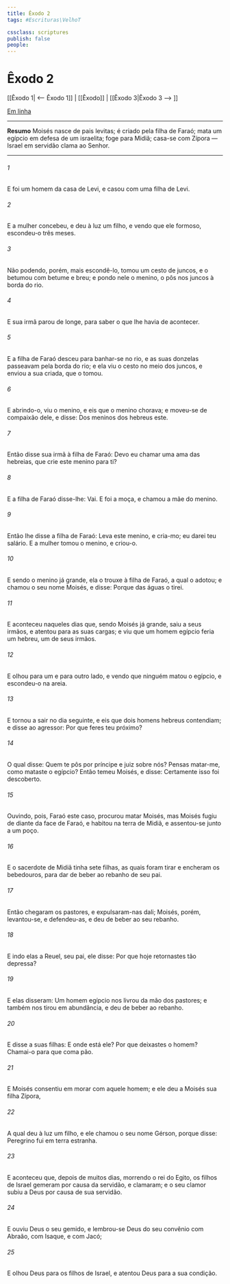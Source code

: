 ```yaml
---
title: Êxodo 2
tags: #Escrituras\VelhoT

cssclass: scriptures
publish: false
people:
---
```


# Êxodo 2
[[Êxodo 1| <-- Êxodo 1]] | [[Êxodo]] | [[Êxodo 3|Êxodo 3 --> ]]

[Em linha](https://churchofjesuschrist.org/study/scriptures/ot/ex/2?lang=por)

---
__Resumo__
Moisés nasce de pais levitas; é criado pela filha de Faraó; mata um egípcio em defesa de um israelita; foge para Midiã; casa-se com Zípora — Israel em servidão clama ao Senhor.

---
###### 1 
E foi um homem da casa de Levi, e casou com uma filha de Levi.

###### 2 
E a mulher concebeu, e deu à luz um filho, e vendo que ele  formoso, escondeu-o três meses.

###### 3 
Não podendo, porém, mais escondê-lo, tomou um cesto de juncos, e o betumou com betume e breu; e pondo nele o menino, o pôs nos juncos à borda do rio.

###### 4 
E sua irmã parou de longe, para saber o que lhe havia de acontecer.

###### 5 
E a filha de Faraó desceu para banhar-se no rio, e as suas donzelas passeavam pela borda do rio; e ela viu o cesto no meio dos juncos, e enviou a sua criada, que o tomou.

###### 6 
E abrindo-o, viu o menino, e eis que o menino chorava; e moveu-se de compaixão dele, e disse: Dos meninos dos hebreus  este.

###### 7 
Então disse sua irmã à filha de Faraó: Devo eu chamar uma ama das hebreias, que crie este menino para ti?

###### 8 
E a filha de Faraó disse-lhe: Vai. E foi a moça, e chamou a mãe do menino.

###### 9 
Então lhe disse a filha de Faraó: Leva este menino, e cria-mo; eu  darei teu salário. E a mulher tomou o menino, e criou-o.

###### 10 
E sendo o menino já grande, ela o trouxe à filha de Faraó, a qual o adotou; e chamou o seu nome Moisés, e disse: Porque das águas o tirei.

###### 11 
E aconteceu naqueles dias que, sendo Moisés já grande, saiu a seus irmãos, e atentou para as suas cargas; e viu que um homem egípcio feria um hebreu, um de seus irmãos.

###### 12 
E olhou para um e para outro lado, e vendo que ninguém  matou o egípcio, e escondeu-o na areia.

###### 13 
E tornou a sair no dia seguinte, e eis que dois homens hebreus contendiam; e disse ao agressor: Por que feres teu próximo?

###### 14 
O qual disse: Quem te pôs por príncipe e juiz sobre nós? Pensas matar-me, como mataste o egípcio? Então temeu Moisés, e disse: Certamente isso foi descoberto.

###### 15 
Ouvindo, pois, Faraó este caso, procurou matar Moisés, mas Moisés fugiu de diante da face de Faraó, e habitou na terra de Midiã, e assentou-se junto a um poço.

###### 16 
E o sacerdote de Midiã tinha sete filhas, as quais foram tirar  e encheram os bebedouros, para dar de beber ao rebanho de seu pai.

###### 17 
Então chegaram os pastores, e expulsaram-nas dali; Moisés, porém, levantou-se, e defendeu-as, e deu de beber ao seu rebanho.

###### 18 
E indo elas a Reuel, seu pai, ele disse: Por que hoje retornastes tão depressa?

###### 19 
E elas disseram: Um homem egípcio nos livrou da mão dos pastores; e também nos tirou  em abundância, e deu de beber ao rebanho.

###### 20 
E disse a suas filhas: E onde está ele? Por que deixastes o homem? Chamai-o para que coma pão.

###### 21 
E Moisés consentiu em morar com aquele homem; e ele deu a Moisés sua filha Zípora,

###### 22 
A qual deu à luz um filho, e ele chamou o seu nome Gérson, porque disse: Peregrino fui em terra estranha.

###### 23 
E aconteceu que, depois de muitos dias, morrendo o rei do Egito, os filhos de Israel gemeram por causa da servidão, e clamaram; e o seu clamor subiu a Deus por causa de sua servidão.

###### 24 
E ouviu Deus o seu gemido, e lembrou-se Deus do seu convênio com Abraão, com Isaque, e com Jacó;

###### 25 
E olhou Deus para os filhos de Israel, e atentou Deus para a sua condição.


